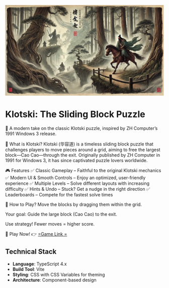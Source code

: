 ![Caocao](assets/CaocaoFailed.webp)

# Klotski: The Sliding Block Puzzle  


🚀 A modern take on the classic Klotski puzzle, inspired by ZH Computer’s 1991 Windows 3 release.


🧩 What is Klotski?
Klotski (华容道) is a timeless sliding block puzzle that challenges players to move pieces around a grid, aiming to free the largest block—Cao Cao—through the exit. Originally published by ZH Computer in 1991 for Windows 3, it has since captivated puzzle lovers worldwide.

🎮 Features
✅ Classic Gameplay – Faithful to the original Klotski mechanics
✅ Modern UI & Smooth Controls – Enjoy an optimized, user-friendly experience
✅ Multiple Levels – Solve different layouts with increasing difficulty
✅ Hints & Undo – Stuck? Get a nudge in the right direction
✅ Leaderboards – Compete for the fastest solve times

🚀 How to Play?
Move the blocks by dragging them within the grid.

Your goal: Guide the large block (Cao Cao) to the exit.

Use strategy! Fewer moves = higher score.

🔗 Play Now!
👉 [=Game Link =](https://www.reddit.com/r/ChinesePuzzle/
)


## Technical Stack

- **Language**: TypeScript 4.x
- **Build Tool**: Vite
- **Styling**: CSS with CSS Variables for theming
- **Architecture**: Component-based design

